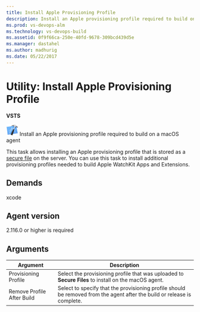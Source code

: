 ```yaml
---
title: Install Apple Provisioning Profile
description: Install an Apple provisioning profile required to build on a macOS agent in VSTS and Team Foundation Server TFS
ms.prod: vs-devops-alm
ms.technology: vs-devops-build
ms.assetid: 0f9f66ca-250e-40fd-9678-309bcd439d5e
ms.manager: dastahel
ms.author: madhurig
ms.date: 05/22/2017
---
```


# Utility: Install Apple Provisioning Profile

**VSTS**

![](../build/_img/xcode.png) Install an Apple provisioning profile required to build on a macOS agent

This task allows installing an Apple provisioning profile that is stored as a [secure file](../../concepts/library/secure-files.md) on the server. You can use this task to install additional provisioning profiles needed to build Apple WatchKit Apps and Extensions. 

## Demands

xcode

## Agent version

2.116.0 or higher is required

## Arguments

| Argument | Description |
| -------- | ----------- |
| Provisioning Profile | Select the provisioning profile that was uploaded to **Secure Files** to install on the macOS agent. |
| Remove Profile After Build | Select to specify that the provisioning profile should be removed from the agent after the build or release is complete. |
